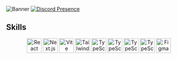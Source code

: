 ![Banner](https://i.ibb.co/stDzrDH/20241115-070314.jpg)
[![Discord Presence](https://lanyard.cnrad.dev/api/990615374326280273)](https://discord.com/users/990615374326280273)

## Skills

<div align="center">
  <img align="top" alt="React" width="40px" src="https://skillicons.dev/icons?i=react" />
  <img align="top" alt="Next.js" width="40px" src="https://skillicons.dev/icons?i=nextjs" />
  <img align="top" alt="Vite" width="40px" src="https://skillicons.dev/icons?i=vite" />
  <img align="top" alt="Tailwind" width="40px" src="https://skillicons.dev/icons?i=tailwind" />
  <img align="top" alt="TypeScript" width="40px" src="https://skillicons.dev/icons?i=typescript" />
  <img align="top" alt="TypeScript" width="40px" src="https://skillicons.dev/icons?i=nodejs" />
  <img align="top" alt="TypeScript" width="40px" src="https://skillicons.dev/icons?i=express" />
  <img align="top" alt="TypeScript" width="40px" src="https://skillicons.dev/icons?i=mongo" />
  <img align="top" alt="Figma" width="40px" src="https://skillicons.dev/icons?i=figma" />
</div>
